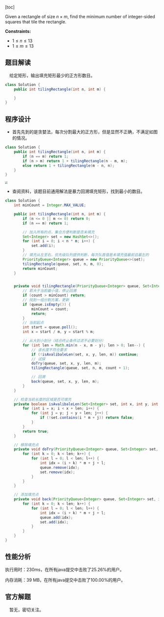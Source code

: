 [toc]

Given a rectangle of size $n \times m$, find the minimum number of integer-sided squares that tile the rectangle.



**Constraints:**

- $1 \le n \le 13$
- $1 \le m \le 13$



## 题目解读

&emsp;给定矩形，输出填充矩形最少的正方形数目。

```java
class Solution {
    public int tilingRectangle(int n, int m) {

    }
}
```

## 程序设计

* 首先先到的是贪婪法，每次分割最大的正方形，但是显然不正确，不满足如图的情况。

```java
class Solution {
    public int tilingRectangle(int n, int m) {
        if (n == m) return 1;
        if (n > m) return 1 + tilingRectangle(n - m, m);
        else return 1 + tilingRectangle(m - n, n);
    }
}
```

<img src="../images/#1240.png" style="zoom: 50%;" />

* 查阅资料，该题目前通用解法是暴力回溯填充矩形，找到最小的数目。

```java
class Solution {
    int minCount = Integer.MAX_VALUE;

    public int tilingRectangle(int n, int m) {
        if (n <= 0 || m <= 0) return 0;
        if (n == m) return 1;

        // 加入所有的点，集合方便判断是否未填充
        Set<Integer> set = new HashSet<>();
        for (int i = 0; i < n * m; i++) {
            set.add(i);
        }
        // 填充从左至右，优先级队列提供判断，每次队首值是未填充值最前且最左的
        PriorityQueue<Integer> queue = new PriorityQueue<>(set);
        tilingRectangle(queue, set, n, m, 0);
        return minCount;
    }


    private void tilingRectangle(PriorityQueue<Integer> queue, Set<Integer> set, int n, int m, int count) {
        // 若大于当前最小值，停止回溯
        if (count > minCount) return;
        // 找到一组分割方案，更新
        if (queue.isEmpty()) {
            minCount = count;
            return;
        }
        // 当前起点
        int start = queue.poll();
        int x = start / m, y = start % m;

        // 从大到小划分（结合终止条件过滤不必要划分）
        for (int len = Math.min(n - x, m - y); len > 0; len--) {
            // 该长度不符合要求
            if (!isAvalibaleLen(set, x, y, len, m)) continue;
            // 试探
            doTry(queue, set, x, y, len, m);
            tilingRectangle(queue, set, n, m, count + 1);

            // 回溯
            back(queue, set, x, y, len, m);
        }
    }

    // 检查当前长度的区域是否可填充
    private boolean isAvalibaleLen(Set<Integer> set, int x, int y, int len, int m) {
        for (int i = x; i < x + len; i++) {
            for (int j = y; j < y + len; j++) {
                if (!set.contains(i * m + j)) return false;
            }
        }
        return true;
    }

    // 移除填充点
    private void doTry(PriorityQueue<Integer> queue, Set<Integer> set, int i, int j, int len, int m) {
        for (int k = 0; k < len; k++) {
            for (int l = 0; l < len; l++) {
                int idx = (i + k) * m + j + l;
                queue.remove(idx);
                set.remove(idx);
            }
        }
    }

    // 添加填充点
    private void back(PriorityQueue<Integer> queue, Set<Integer> set, int i, int j, int len, int m) {
        for (int k = 0; k < len; k++) {
            for (int l = 0; l < len; l++) {
                int idx = (i + k) * m + j + l;
                queue.add(idx);
                set.add(idx);
            }
        }
    }
}
```

## 性能分析

执行用时：230ms，在所有java提交中击败了25.26%的用户。

内存消耗：39 MB，在所有java提交中击败了100.00%的用户。

## 官方解题

&emsp;暂无，密切关注。